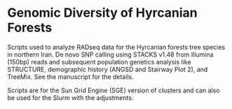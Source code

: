 # Genomic Diversity of Hyrcanian Forests

Scripts used to analyze RADseq data for the Hyrcanian forests tree species in northern Iran. De novo SNP calling using STACKS v1.48 from Illumina (150bp) reads and subsequent population genetics analysis like STRUCTURE, demographic history (ANGSD and Stairway Plot 2), and TreeMix. See the manuscript for the details.

Scripts are for the Sun Grid Engine (SGE) version of clusters and can also be used for the Slurm with the adjustments.
